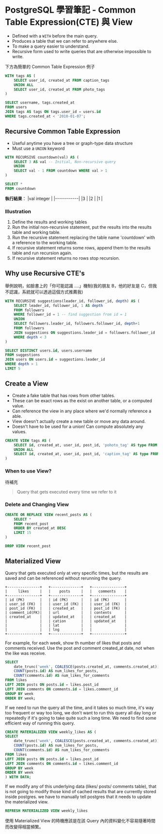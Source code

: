 # PostgreSQL 學習筆記 - Common Table Expression(CTE) 與 View

* Defined with a `WITH` before the main query.
* Produces a table that we can refer to anywhere else.
* To make a query easier to understand.
* Recursive form used to write queries that are otherwise impossible to write.



下方為簡單的 Common Table Expression 例子

```sql
WITH tags AS (
	SELECT user_id, created_at FROM caption_tags
	UNION ALL
	SELECT user_id, created_at FROM photo_tags
)

SELECT username, tags.created_at
FROM users
JOIN tags AS tags ON tags.user_id = users.id 
WHERE tags.created_at < '2010-01-07';
```

## Recursive Common Table Expression

* Useful anytime you have a tree or graph-type data structure
* Must use a `UNION` keyword


```sql
WITH RECURSIVE countdown(val) AS (
	SELECT 3 AS val -- Initial, Non-recursive query
	UNION
	SELECT val - 1 FROM countdown WHERE val > 1
)

SELECT *
FROM countdown
```

**執行結果**：
|val integer |
|------------|
|3           |
|2           |
|1           |

### Illustration

1. Define the results and working tables
2. Run the initial non-recursive statement, put the results into the results table and working table.
3. Run the recursive statement replacing the table name 'countdown' with a reference to the working table.
4. If recursive statement returns some rows, append them to the results table and run recursion again.
5. If recursive statement returns no rows stop recursion.

## Why use Recursive CTE's

舉例說明，如臉書上的「你可能認識 ....」機制(我的朋友 B，他的好友是 C，但我不認識，系統就可以透過這個方式推薦我)

```sql
WITH RECURSIVE suggestions(leader_id, follower_id, depth) AS (
	SELECT leader_id, follower_id, 1 AS depth
	FROM followers
	WHERE follower_id = 1 -- find suggestion from id = 1
	UNION
	SELECT followers.leader_id, followers.follower_id, depth+1
	FROM followers
	JOIN suggestions ON suggestions.leader_id = followers.follower_id
	WHERE depth < 3
)

SELECT DISTINCT users.id, users.username
FROM suggestions
JOIN users ON users.id = suggestions.leader_id
WHERE depth > 1
LIMIT 5 
```

## Create a View

* Create a fake table that has rows from other tables.
* These can be exact rows as the exist on another table, or a computed value.
* Can reference the view in any place where we'd normally reference a able.
* View doesn't actually create a new table or move any data around.
* Doesn't have to be used for a union! Can compute absolutely any values.

```sql
CREATE VIEW tags AS (
	SELECT id, created_at, user_id, post_id, 'pohoto_tag' AS type FROM photo_tags
	UNION ALL
	SELECT id, created_at, user_id, post_id, 'caption_tag' AS type FROM caption_tags
)
```

### When to use View?

待補充

> Query that gets executed every time we refer to it

### Delete and Changing View

```sql
CREATE OR REPLACE VIEW recent_posts AS (
	SELECT * 
	FROM recent_post
	ORDER BY created_at DESC
	LIMIT 15
)
```

```sql
DROP VIEW recent_post
```


## Materialized View


Query that gets executed only at very specific times, but the results are saved and can be referenced without rerunning the query.

```plaintext
+---------------+   +--------------+   +---------------+
|     likes     |   |    posts     |   |   comments    |
+---------------+   +--------------+   +---------------+
| id (PK)       |   | id (PK)      |   | id (PK)       |
| user_id (FK)  |   | user_id (FK) |   | user_id (FK)  |
| post_id (FK)  |   | created_at   |   | post_id (FK)  |
| comment_id(FK)|   | url          |   | contents      |
| created_at    |   | updated_at   |   | created_at    |
| 			    |   | cation	   |   | updated_at    |
|   		    |   | lat		   |   |     		   |
| 		    	|   | lng		   |   |  			   |
+---------------+   +--------------+   +---------------+
```


For example, for each week, show th number of likes that posts and comments received. Use the post and comment created_at date, not when the like was receive.

```sql
SELECT
	date_trunc('week', COALESCE(posts.created_at, comments.created_at)) AS week,
	COUNT(posts.id) AS num_likes_for_posts,
	COUNT(comments.id) AS num_likes_for_comments
FROM likes
LEFT JOIN posts ON posts.id = likes.post_id
LEFT JOIN comments ON comments.id = likes.comment_id
GROUP BY week
ORDER BY week;
```

If we need to run the query all the time, and it takes so much time, it's way too frequent or way too long, we don't want to run this query all day long or repeatedly if it's going to take quite such a long time. We need to find some efficient way of running this query.

```sql
CREATE MATERIALIZED VIEW weekly_likes AS (
SELECT
	date_trunc('week', COALESCE(posts.created_at, comments.created_at)) AS week,
	COUNT(posts.id) AS num_likes_for_posts,
	COUNT(comments.id) AS num_likes_for_comments
FROM likes
LEFT JOIN posts ON posts.id = likes.post_id
LEFT JOIN comments ON comments.id = likes.comment_id
GROUP BY week
ORDER BY week
) WITH DATA;
```

If we modify any of this underlying data (likes/ posts/ comments table), that is not going to modify those kind of cached results that are currently stored inside postgres. we have to manually tell postgres that it needs to update the materialized view.

```sql
REFRESH MATERIALIZED VIEW weekly_likes
```

使用 Materialized View 的時機應該是在該 Query 內的資料變化不容易隨著時間而改變得相當頻繁。